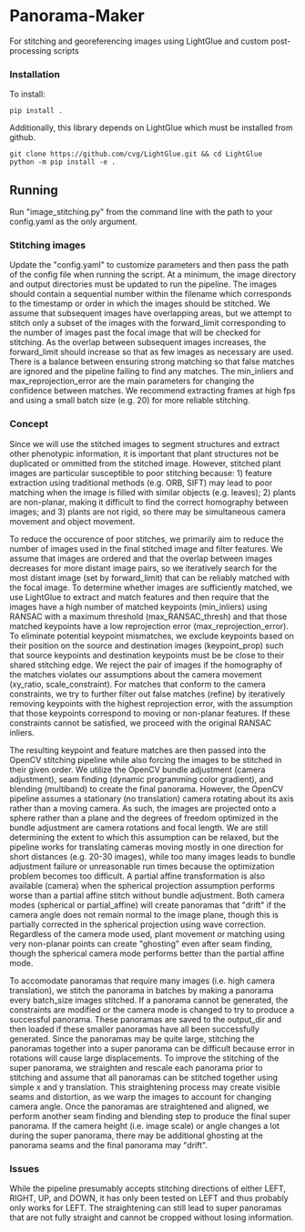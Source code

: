 # Panorama-Maker
For stitching and georeferencing images using LightGlue and custom post-processing scripts

### Installation

To install:

```
pip install .
```

Additionally, this library depends on LightGlue which must be installed from github.

```
git clone https://github.com/cvg/LightGlue.git && cd LightGlue
python -m pip install -e .
```

## Running
Run "image_stitching.py" from the command line with the path to your config.yaml as the only argument.

### Stitching images
Update the "config.yaml" to customize parameters and then pass the path of the config file when running the script. At a minimum, the image directory and output directories must be updated to run the pipeline. The images should contain a sequential number within the filename which corresponds to the timestamp or order in which the images should be stitched. We assume that subsequent images have overlapping areas, but we attempt to stitch only a subset of the images with the forward_limit corresponding to the number of images past the focal image that will be checked for stitching. As the overlap between subsequent images increases, the forward_limit should increase so that as few images as necessary are used. There is a balance between ensuring strong matching so that false matches are ignored and the pipeline failing to find any matches. The min_inliers and max_reprojection_error are the main parameters for changing the confidence between matches. We recommend extracting frames at high fps and using a small batch size (e.g. 20) for more reliable stitching.

### Concept
Since we will use the stitched images to segment structures and extract other phenotypic information, it is important that plant structures not be duplicated or ommitted from the stitched image. However, stitched plant images are particular susceptible to poor stitching because: 1) feature extraction using traditional methods (e.g. ORB, SIFT) may lead to poor matching when the image is filled with similar objects (e.g. leaves); 2) plants are non-planar, making it difficult to find the correct homography between images; and 3) plants are not rigid, so there may be simultaneous camera movement and object movement.

To reduce the occurence of poor stitches, we primarily aim to reduce the number of images used in the final stitched image and filter features. We assume that images are ordered and that the overlap between images decreases for more distant image pairs, so we iteratively search for the most distant image (set by forward_limit) that can be reliably matched with the focal image. To determine whether images are sufficiently matched, we use LightGlue to extract and match features and then require that the images have a high number of matched keypoints (min_inliers) using RANSAC with a maximum threshold (max_RANSAC_thresh) and that those matched keypoints have a low reprojection error (max_reprojection_error). To eliminate potential keypoint mismatches, we exclude keypoints based on their position on the source and destination images (keypoint_prop) such that source keypoints and destination keypoints must be be close to their shared stitching edge. We reject the pair of images if the homography of the matches violates our assumptions about the camera movement (xy_ratio, scale_constraint). For matches that conform to the camera constraints, we try to further filter out false matches (refine) by iteratively removing keypoints with the highest reprojection error, with the assumption that those keypoints correspond to moving or non-planar features. If these constraints cannot be satisfied, we proceed with the original RANSAC inliers.

The resulting keypoint and feature matches are then passed into the OpenCV stitching pipeline while also forcing the images to be stitched in their given order. We utilize the OpenCV bundle adjustment (camera adjustment), seam finding (dynamic programming color gradient), and blending (multiband) to create the final panorama. However, the OpenCV pipeline assumes a stationary (no translation) camera rotating about its axis rather than a moving camera. As such, the images are projected onto a sphere rather than a plane and the degrees of freedom optimized in the bundle adjustment are camera rotations and focal length. We are still determining the extent to which this assumption can be relaxed, but the pipeline works for translating cameras moving mostly in one direction for short distances (e.g. 20-30 images), while too many images leads to bundle adjustment failure or unreasonable run times because the optimization problem becomes too difficult. A partial affine transformation is also available (camera) when the spherical projection assumption performs worse than a partial affine stitch without bundle adjustment. Both camera modes (spherical or partial_affine) will create panoramas that "drift" if the camera angle does not remain normal to the image plane, though this is partially corrected in the spherical projection using wave correction. Regardless of the camera mode used, plant movement or matching using very non-planar points can create "ghosting" even after seam finding, though the spherical camera mode performs better than the partial affine mode.

To accomodate panoramas that require many images (i.e. high camera translation), we stitch the panorama in batches by making a panorama every batch_size images stitched. If a panorama cannot be generated, the constraints are modified or the camera mode is changed to try to produce a successful panorama. These panoramas are saved to the output_dir and then loaded if these smaller panoramas have all been successfully generated. Since the panoramas may be quite large, stitching the panoramas together into a super panorama can be difficult because error in rotations will cause large displacements. To improve the stitching of the super panorama, we straighten and rescale each panorama prior to stitching and assume that all panoramas can be stitched together using simple x and y translation. This straightening process may create visible seams and distortion, as we warp the images to account for changing camera angle. Once the panoramas are straightened and aligned, we perform another seam finding and blending step to produce the final super panorama. If the camera height (i.e. image scale) or angle changes a lot during the super panorama, there may be additional ghosting at the panorama seams and the final panorama may "drift".

### Issues
While the pipeline presumably accepts stitching directions of either LEFT, RIGHT, UP, and DOWN, it has only been tested on LEFT and thus probably only works for LEFT. The straightening can still lead to super panoramas that are not fully straight and cannot be cropped without losing information.
